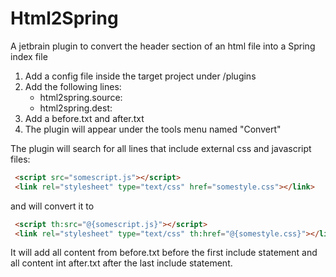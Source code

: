 # Html2Spring
A jetbrain plugin to convert the header section of an html file into a Spring index file

1. Add a config file inside the target project under /plugins  
2. Add the following lines:
    - html2spring.source: <relative path from project root to source html file>
    - html2spring.dest: <relative path from project root to output file>
3. Add a before.txt and after.txt  
4. The plugin will appear under the tools menu named "Convert"

The plugin will search for all lines that include external css and javascript files:
```html
 <script src="somescript.js"></script>  
 <link rel="stylesheet" type="text/css" href="somestyle.css"></link>
```
and will convert it to
 ```html
  <script th:src="@{somescript.js}"></script>  
  <link rel="stylesheet" type="text/css" th:href="@{somestyle.css}"></link>
 ```

It will add all content from before.txt before the first include statement and all content int after.txt after the last 
include statement.
  
